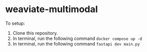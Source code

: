 # weaviate-multimodal

To setup:
1. Clone this repository.
2. In terminal, run the following command `docker compose up -d`
3. In terminal, run the following command `fastapi dev main.py`